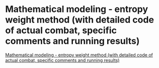 # Mathematical modeling - entropy weight method (with detailed code of actual combat, specific comments and running results)
[Mathematical modeling - entropy weight method (with detailed code of actual combat, specific comments and running results)](https://aiwithcloud.com/2022/09/16/mathematical_modeling___entropy_weight_method_with_detailed_code_of_actual_combat_specific_comments_and_running_results/)